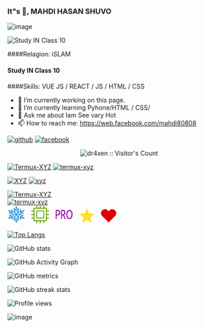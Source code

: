### It"s 👋, MAHDI HASAN SHUVO

![image](https://user-images.githubusercontent.com/98658558/155743688-1db2e110-aeb6-4102-b175-d3e354b78a8d.png)

![Study IN Class 10](https://scontent.fdac1-1.fna.fbcdn.net/v/t39.30808-6/272687253_2541397805995234_6592263027657807859_n.jpg?_nc_cat=100&ccb=1-5&_nc_sid=e3f864&_nc_eui2=AeFLgT5GfXI_9xZoaF7pA9rklY4QYk-QdD2VjhBiT5B0PVQ8_dn68qDZ18iT1F1kJK9B5lxZYj6cXtw7Q6IXF-VY&_nc_ohc=S2iuhlO4ONYAX9d_j9i&_nc_zt=23&_nc_ht=scontent.fdac1-1.fna&oh=00_AT9aLbLHq1ifdOPW2oofwzKPgQPZZu9KvvkruC9mGzdKag&oe=6209F422)

####Relagion: iSLAM
#### Study IN Class 10
####Skills: VUE JS / REACT / JS / HTML / CSS

- 🔭 I’m currently working on this page. 
- 🌱 I’m currently learning Pyhone/HTML / CSS/  
- 💬 Ask me about Iam See vary Hot 
- 📫 How to reach me: https://web.facebook.com/mahdi80808 


[<img src='https://cdn.jsdelivr.net/npm/simple-icons@3.0.1/icons/github.svg' alt='github' height='40'>](https://github.com/https://github.com/Shuvo-BBHH)  [<img src='https://cdn.jsdelivr.net/npm/simple-icons@3.0.1/icons/facebook.svg' alt='facebook' height='40'>](https://www.facebook.com/https://web.facebook.com/mahdi80808)  
</p>
<p align="center"><img src="https://profile-counter.glitch.me/{termux-xyz}/count.svg" alt="dr4xen :: Visitor's Count" /></p>

<a href="https://github.com/Termux-XYZ"><img title="Termux-XYZ" src="https://github-readme-stats.vercel.app/api?username=Termux-XYZ&show_icons=true&include_all_commits=true&theme=chartreuse-dark&cache_seconds=3200"></a>
<a href="https://github.com/termux-xyz"><img title="termux-xyz" src="https://github-readme-stats.vercel.app/api?username=termux-xyz&show_icons=true&include_all_commits=true&theme=chartreuse-dark&cache_seconds=3200"></a>

<a href="https://github.com/Termux-XYZ/XYZ"><img title="XYZ" src="https://github-readme-stats.vercel.app/api/pin/?username=Termux-XYZ&repo=XYZ&theme=chartreuse-dark"></a>
<a href="https://github.com/termux-xyz/xyz"><img title="xyz" src="https://github-readme-stats.vercel.app/api/pin/?username=termux-xyz&repo=xyz&theme=chartreuse-dark"></a>

<a href="https://github.com/Termux-XYZ"><img title="Termux-XYZ" src="https://github-readme-stats.vercel.app/api/top-langs/?username=Termux-XYZ&layout=compact&theme=chartreuse-dark"></a><br>
<a href="https://github.com/termux-xyz"><img title="termux-xyz" src="https://github-readme-stats.vercel.app/api/top-langs/?username=termux-xyz&layout=compact&theme=chartreuse-dark"></a><br>
<a href='https://archiveprogram.github.com/'><img src='https://raw.githubusercontent.com/acervenky/animated-github-badges/master/assets/acbadge.gif' width='40' height='40'></a> <a href='https://docs.github.com/en/developers'><img src='https://raw.githubusercontent.com/acervenky/animated-github-badges/master/assets/devbadge.gif' width='40' height='40'></a> <a href='https://github.com/pricing'><img src='https://raw.githubusercontent.com/acervenky/animated-github-badges/master/assets/pro.gif' width='40' height='40'></a> <a href='https://stars.github.com/'><img src='https://raw.githubusercontent.com/acervenky/animated-github-badges/master/assets/starbadge.gif' width='35' height='35'></a> <a href='https://docs.github.com/en/github/supporting-the-open-source-community-with-github-sponsors'><img src='https://raw.githubusercontent.com/acervenky/animated-github-badges/master/assets/sponsorbadge.gif' width='35' height='35'></a> 

[![Top Langs](https://github-readme-stats.vercel.app/api/top-langs/?username=https://github.com/Shuvo-BBHH)](https://github.com/anuraghazra/github-readme-stats)

![GitHub stats](https://github-readme-stats.vercel.app/api?username=https://github.com/Shuvo-BBHH&show_icons=true&count_private=true)  

![GitHub Activity Graph](https://activity-graph.herokuapp.com/graph?username=https://github.com/Shuvo-BBHH)  

![GitHub metrics](https://metrics.lecoq.io/https://github.com/Shuvo-BBHH)  

![GitHub streak stats](https://github-readme-streak-stats.herokuapp.com/?user=https://github.com/Shuvo-BBHH)  

![Profile views](https://gpvc.arturio.dev/https://github.com/Shuvo-BBHH)  



![image](https://user-images.githubusercontent.com/98658558/154411508-979f4f4d-bcde-4802-97fd-0601b4645670.png)

